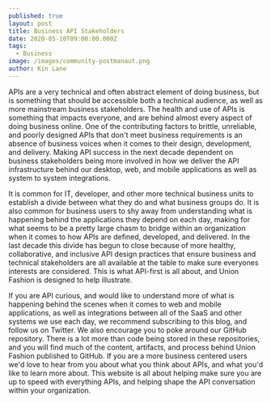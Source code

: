 ```yaml
---
published: true
layout: post
title: Business API Stakeholders
date: 2020-05-10T09:00:00.000Z
tags:
  - Business
image: /images/community-postmanaut.png
author: Kin Lane
---
```

APIs are a very technical and often abstract element of doing business, but is something that should be accessible both a technical audience, as well as more mainstream business stakeholders. The health and use of APIs is something that impacts everyone, and are behind almost every aspect of doing business online. One of the contributing factors to brittle, unreliable, and poorly designed APIs that don't meet business requirements is an absence of business voices when it comes to their design, development, and delivery. Making API success in the next decade dependent on business stakeholders being more involved in how we deliver the API infrastructure behind our desktop, web, and mobile applications as well as system to system integrations.

It is common for IT, developer, and other more technical business units to establish a divide between what they do and what business groups do. It is also common for business users to shy away from understanding what is happening behind the applications they depend on each day, making for what seems to be a pretty large chasm to bridge within an organization when it comes to how APIs are defined, developed, and delivered. In the last decade this divide has begun to close because of more healthy, collaborative, and inclusive API design practices that ensure business and technical stakeholders are all available at the table to make sure everyones interests are considered. This is what API-first is all about, and Union Fashion is designed to help illustrate.

If you are API curious, and would like to understand more of what is happening behind the scenes when it comes to web and mobile applications, as well as integrations between all of the SaaS and other systems we use each day, we recommend subscribing to this blog, and follow us on Twitter. We also encourage you to poke around our GitHub repository. There is a lot more than code being stored in these repositories, and you will find much of the content, artifacts, and process behind Union Fashion published to GitHub. If you are a more business centered users we'd love to hear from you about what you think about APIs, and what you'd like to learn more about. This website is all about helping make sure you are up to speed with everything APIs, and helping shape the API conversation within your organization.
